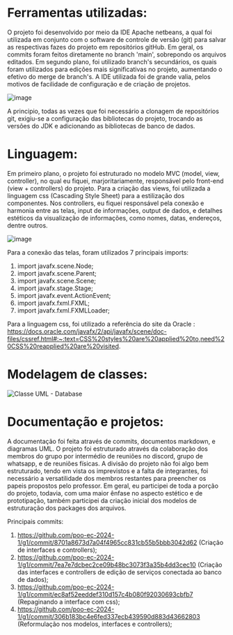 # Ferramentas utilizadas:

O projeto foi desenvolvido por meio da IDE Apache netbeans, a qual foi utilizada em conjunto com o software de controle de versão (git) para salvar as respectivas fazes do projeto em repositórios gitHub. Em geral, os commits foram feitos diretamente no branch 'main', sobrepondo os arquivos editados. Em segundo plano, foi utilizado branch's secundários, os quais foram utilizados para edições mais significativas no projeto, aumentando o efetivo do merge de branch's. A IDE utilizada foi de grande valia, pelos motivos de facilidade de configuração e de criação de projetos.

![image](https://github.com/user-attachments/assets/a0ef0088-7a40-4e1c-a354-604c8a09609c)

A principio, todas as vezes que foi necessário a clonagem de repositórios git, exigiu-se a configuração das bibliotecas do projeto, trocando as versões do JDK e adicionando as bibliotecas de banco de dados.


# Linguagem:

Em primeiro plano, o projeto foi estruturado no modelo MVC (model, view, controller), no qual eu fiquei, marjoritariamente, responsável pelo front-end (view + controllers) do projeto. Para a criação das views, foi utilizada a linguagem css (Cascading Style Sheet) para a estilização dos componentes. Nos controllers, eu fiquei responsável pela conexão e harmonia entre as telas, input de informações, output de dados, e detalhes estéticos da visualização de informações, como nomes, datas, endereços, dentre outros.

![image](https://github.com/user-attachments/assets/09f7a725-634a-424e-ad98-c4e4211e2e22)

Para a conexão das telas, foram utilizados 7 principais imports:

1) import javafx.scene.Node;
2) import javafx.scene.Parent;
3) import javafx.scene.Scene;
4) import javafx.stage.Stage;
5) import javafx.event.ActionEvent;
6) import javafx.fxml.FXML;
7) import javafx.fxml.FXMLLoader;

Para a linguagem css, foi utilizado a referência do site da Oracle : https://docs.oracle.com/javafx/2/api/javafx/scene/doc-files/cssref.html#:~:text=CSS%20styles%20are%20applied%20to,need%20CSS%20reapplied%20are%20visited.


# Modelagem de classes:

![Classe UML - Database](https://github.com/user-attachments/assets/f512c2b4-2eba-4476-afa5-f920b1f40277)

# Documentação e projetos:

A documentação foi feita através de commits, documentos markdown, e diagramas UML. O projeto foi estruturado através da colaboração dos membros do grupo por intermédio de reuniôes no discord, grupo de whatsapp, e de reuniões físicas. A divisão do projeto não foi algo bem estruturado, tendo em vista os imprevistos e a falta de integrantes, foi necessário a versatilidade dos membros restantes para preencher os papeis propostos pelo professor. Em geral, eu participei de toda a porção do projeto, todavia, com uma maior ênfase no aspecto estético e de prototipação, também participei da criação inicial dos modelos de estruturação dos packages dos arquivos.

Principais commits:

1) https://github.com/poo-ec-2024-1/g1/commit/8701a8673d7a04f4965cc831cb55b5bbb3042d62 (Criação de interfaces e controllers);
2) https://github.com/poo-ec-2024-1/g1/commit/7ea7e7dcbec2ce09b48bc3073f3a35b4dd3cec10 (Criação das interfaces e controllers de edição de serviços conectada ao banco de dados);
3) https://github.com/poo-ec-2024-1/g1/commit/ec8af52eeddef310d157c4b080f92030693cbfb7 (Repaginando a interface com css);
4) https://github.com/poo-ec-2024-1/g1/commit/306b183bc4e6fed337ecb439590d883d43662803 (Reformulação nos modelos, interfaces e controllers);

